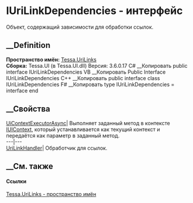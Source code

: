 # IUriLinkDependencies - интерфейс
Объект, содержащий зависимости для обработки ссылок.
## __Definition
 **Пространство имён:** [Tessa.UriLinks](N_Tessa_UriLinks.htm)  
 **Сборка:** Tessa.UI (в Tessa.UI.dll) Версия: 3.6.0.17
C# __Копировать
     public interface IUriLinkDependencies
VB __Копировать
     Public Interface IUriLinkDependencies
C++ __Копировать
     public interface class IUriLinkDependencies
F# __Копировать
     type IUriLinkDependencies = interface end
##  __Свойства
[UiContextExecutorAsync](P_Tessa_UriLinks_IUriLinkDependencies_UiContextExecutorAsync.htm)|
Выполняет заданный метод в контексте [IUIContext](T_Tessa_UI_IUIContext.htm),
который устанавливается как текущий контекст и передаётся как параметр в
заданный метод.  
---|---  
[UriLinkHandler](P_Tessa_UriLinks_IUriLinkDependencies_UriLinkHandler.htm)|
Обработчик для ссылок.  
## __См. также
#### Ссылки
[Tessa.UriLinks - пространство имён](N_Tessa_UriLinks.htm)
